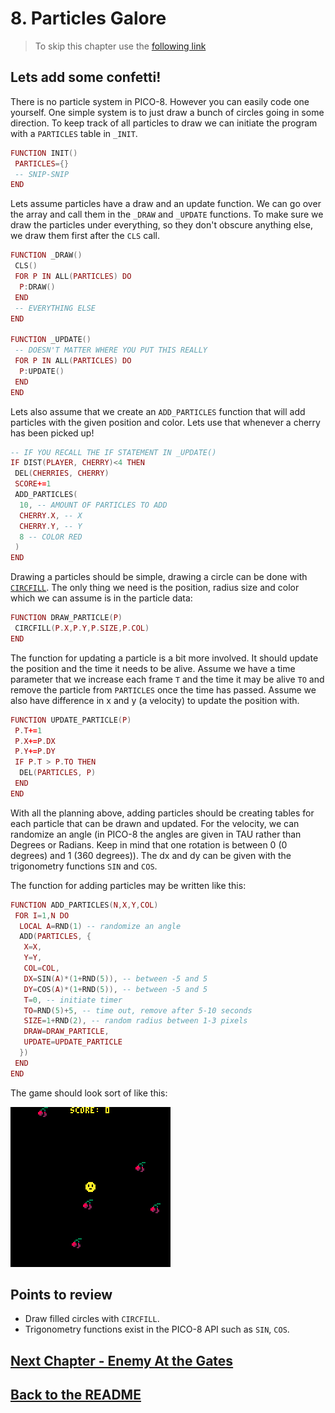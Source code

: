 # 8. Particles Galore

> To skip this chapter use the [following link](https://www.pico-8-edu.com/?c=AHB4YQd4AyQCwKzObYwu7c0N5CvNLY0OJUUBBC5Mji5tjK1srmcP4DXccP3NT3H4I9z0GBPDwVtE95xyhw9SH96eZT5rfJjGbxHpiZ7xEP3A_Ze4Y6B6hzY8aMAu9wzYbMA39TNMiIk8RZtsPEUmG369wsTCE1TpwM5IVr1C2jkm8s5CvXDVUFtNGUZCQCk8M0rhz1VK4e9dmuLHjqb4fZhS_KMp7jKIH2KnVjkYCPrqtGJpKcvm5rIsmmvGkjauBnXLsdPE_djAwJ4dg2LN-BgxPwNzRoFAoghKv5FFzWA6N6e8kMWdsrDMgY_K0NKJZQOJwlfY2RiYERFVDock0Zw469jWeROFKDlS9ytwfyQPttKX2BgZaJrFKFFnKMbGumKh3AnfIdwcnQrqLJQ9z3VyDQt_x4KfykACbrDQmFgaG5gIBgQn0yqOqsGlNF3suibtpubu0xlQn9iZCp5BKGhCpEb6xSO1fj3kZ6wzMDVhE-mQuTzfSdos2NS0nhQT625UC9WQErnztPKI1Jh_qEKpfKD5NMS7UZZbcXibflEXJ8uBk0aWipkk1yq36l1YSA8bHuLj-yWMsVJP1JUyX6hUmF25K5QdjimWw9-G0VZa3qq9oqci9V26ZyDJWx-JrPXDbt_U9wY9o9_5ZTKljuskXAfm5Hr12h9J9v8RRYe6_6P_TjcInIdNwqamJvp8uF8hlDC3i0vCtwAm4WzAJPxUpZBst_TS3MSqZsfe4l7VaPDtJDs7w6F0RhQN_UCTY2NqbLaZWZh7iijb0b5gkADFi6FUAd5qkW9RT6xExchKJCscp_1KUrnAOzuykl4J1xd3BubssbFcbJWqoSrpj6Y7ZtItcWEx3URMT8JsRDQtUtcTyYekmqaCAtzIQOEjmYLCA55ivwC5jzaK0mZtUnplrwqMF2oErBj-Gkn3fLaS2C4MfZVtPsZepiG2ISGo12ISfWpbaeYVNrO2Mw5QjD8FxNcPg0FIt7U23UjPSFtEmxMeEB_xgpSyQrfKePWDkmRCO0s_YKCNcCtIRcBKlQqWQMDUpS7ZkOKdXBC6z1jVadsD&g=wG6AwDjw-wq6CwATw-wmHQHQaAaAaQDQDw-wmXgaAaAaAYQBw-wmXg6EoCAIw-wlHQHQqQqYSASw-wr6CQSQSw-ws6AwCS)

## Lets add some confetti!

There is no particle system in PICO-8. However you can easily code one yourself. One simple system is to just draw a bunch of circles going in some direction. To keep track of all particles to draw we can initiate the program with a `PARTICLES` table in `_INIT`.

```lua
FUNCTION INIT()
 PARTICLES={}
 -- SNIP-SNIP
END
```

Lets assume particles have a draw and an update function. We can go over the array and call them in the `_DRAW` and `_UPDATE` functions. To make sure we draw the particles under everything, so they don't obscure anything else, we draw them first after the `CLS` call.

```lua
FUNCTION _DRAW()
 CLS()
 FOR P IN ALL(PARTICLES) DO
  P:DRAW()
 END
 -- EVERYTHING ELSE
END

FUNCTION _UPDATE()
 -- DOESN'T MATTER WHERE YOU PUT THIS REALLY
 FOR P IN ALL(PARTICLES) DO
  P:UPDATE()
 END
END
```

Lets also assume that we create an `ADD_PARTICLES` function that will add particles with the given position and color. Lets use that whenever a cherry has been picked up!

```lua
-- IF YOU RECALL THE IF STATEMENT IN _UPDATE()
IF DIST(PLAYER, CHERRY)<4 THEN
 DEL(CHERRIES, CHERRY)
 SCORE+=1
 ADD_PARTICLES(
  10, -- AMOUNT OF PARTICLES TO ADD
  CHERRY.X, -- X
  CHERRY.Y, -- Y
  8 -- COLOR RED
 )
END
```

Drawing a particles should be simple, drawing a circle can be done with [`CIRCFILL`](https://pico-8.fandom.com/wiki/Circfill). The only thing we need is the position, radius size and color which we can assume is in the particle data:

```lua
FUNCTION DRAW_PARTICLE(P)
 CIRCFILL(P.X,P.Y,P.SIZE,P.COL)
END
```

The function for updating a particle is a bit more involved. It should update the position and the time it needs to be alive. Assume we have a time parameter that we increase each frame `T` and the time it may be alive `TO` and remove the particle from `PARTICLES` once the time has passed. Assume we also have difference in x and y (a velocity) to update the position with.

```lua
FUNCTION UPDATE_PARTICLE(P)
 P.T+=1
 P.X+=P.DX
 P.Y+=P.DY
 IF P.T > P.TO THEN
  DEL(PARTICLES, P)
 END
END
```

With all the planning above, adding particles should be creating tables for each particle that can be drawn and updated. For the velocity, we can randomize an angle (in PICO-8 the angles are given in TAU rather than Degrees or Radians. Keep in mind that one rotation is between 0 (0 degrees) and 1 (360 degrees)). The dx and dy can be given with the trigonometry functions `SIN` and `COS`.

The function for adding particles may be written like this:

```lua
FUNCTION ADD_PARTICLES(N,X,Y,COL)
 FOR I=1,N DO
  LOCAL A=RND(1) -- randomize an angle
  ADD(PARTICLES, {
   X=X,
   Y=Y,
   COL=COL,
   DX=SIN(A)*(1+RND(5)), -- between -5 and 5
   DY=COS(A)*(1+RND(5)), -- between -5 and 5
   T=0, -- initiate timer
   TO=RND(5)+5, -- time out, remove after 5-10 seconds
   SIZE=1+RND(2), -- random radius between 1-3 pixels
   DRAW=DRAW_PARTICLE,
   UPDATE=UPDATE_PARTICLE
  })
 END
END
```

The game should look sort of like this:

![Particles Galore](./assets/8-particles.gif)

## Points to review

- Draw filled circles with `CIRCFILL`.
- Trigonometry functions exist in the PICO-8 API such as `SIN`, `COS`.

## [Next Chapter - Enemy At the Gates](./9-enemy-at-the-gates.md)

## [Back to the README](./README.md)

